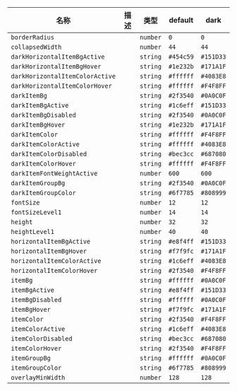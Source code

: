 | 名称 | 描述 | 类型 | default | dark |
|---|---|---|---|---|
| `borderRadius` |  | `number` | `0` | `0` |
| `collapsedWidth` |  | `number` | `44` | `44` |
| `darkHorizontalItemBgActive` |  | `string` | `#454c59` | `#151D33` |
| `darkHorizontalItemBgHover` |  | `string` | `#1e232b` | `#171A1F` |
| `darkHorizontalItemColorActive` |  | `string` | `#ffffff` | `#4083E8` |
| `darkHorizontalItemColorHover` |  | `string` | `#ffffff` | `#F4F8FF` |
| `darkItemBg` |  | `string` | `#2f3540` | `#0A0C0F` |
| `darkItemBgActive` |  | `string` | `#1c6eff` | `#151D33` |
| `darkItemBgDisabled` |  | `string` | `#2f3540` | `#0A0C0F` |
| `darkItemBgHover` |  | `string` | `#1e232b` | `#171A1F` |
| `darkItemColor` |  | `string` | `#ffffff` | `#F4F8FF` |
| `darkItemColorActive` |  | `string` | `#ffffff` | `#4083E8` |
| `darkItemColorDisabled` |  | `string` | `#bec3cc` | `#687080` |
| `darkItemColorHover` |  | `string` | `#ffffff` | `#F4F8FF` |
| `darkItemFontWeightActive` |  | `number` | `600` | `600` |
| `darkItemGroupBg` |  | `string` | `#2f3540` | `#0A0C0F` |
| `darkItemGroupColor` |  | `string` | `#6f7785` | `#808999` |
| `fontSize` |  | `number` | `12` | `12` |
| `fontSizeLevel1` |  | `number` | `14` | `14` |
| `height` |  | `number` | `32` | `32` |
| `heightLevel1` |  | `number` | `40` | `40` |
| `horizontalItemBgActive` |  | `string` | `#e8f4ff` | `#151D33` |
| `horizontalItemBgHover` |  | `string` | `#f7f9fc` | `#171A1F` |
| `horizontalItemColorActive` |  | `string` | `#1c6eff` | `#4083E8` |
| `horizontalItemColorHover` |  | `string` | `#2f3540` | `#F4F8FF` |
| `itemBg` |  | `string` | `#ffffff` | `#0A0C0F` |
| `itemBgActive` |  | `string` | `#e8f4ff` | `#151D33` |
| `itemBgDisabled` |  | `string` | `#ffffff` | `#0A0C0F` |
| `itemBgHover` |  | `string` | `#f7f9fc` | `#171A1F` |
| `itemColor` |  | `string` | `#2f3540` | `#F4F8FF` |
| `itemColorActive` |  | `string` | `#1c6eff` | `#4083E8` |
| `itemColorDisabled` |  | `string` | `#bec3cc` | `#687080` |
| `itemColorHover` |  | `string` | `#2f3540` | `#F4F8FF` |
| `itemGroupBg` |  | `string` | `#ffffff` | `#0A0C0F` |
| `itemGroupColor` |  | `string` | `#6f7785` | `#808999` |
| `overlayMinWidth` |  | `number` | `128` | `128` |

